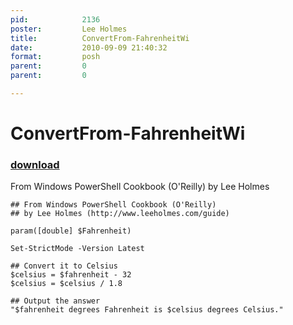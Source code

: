 ```yaml
---
pid:            2136
poster:         Lee Holmes
title:          ConvertFrom-FahrenheitWi
date:           2010-09-09 21:40:32
format:         posh
parent:         0
parent:         0

---
```


# ConvertFrom-FahrenheitWi

### [download](2136.ps1)

From Windows PowerShell Cookbook (O'Reilly) by Lee Holmes

```posh
## From Windows PowerShell Cookbook (O'Reilly)
## by Lee Holmes (http://www.leeholmes.com/guide)

param([double] $Fahrenheit)

Set-StrictMode -Version Latest

## Convert it to Celsius
$celsius = $fahrenheit - 32
$celsius = $celsius / 1.8

## Output the answer
"$fahrenheit degrees Fahrenheit is $celsius degrees Celsius."
```
